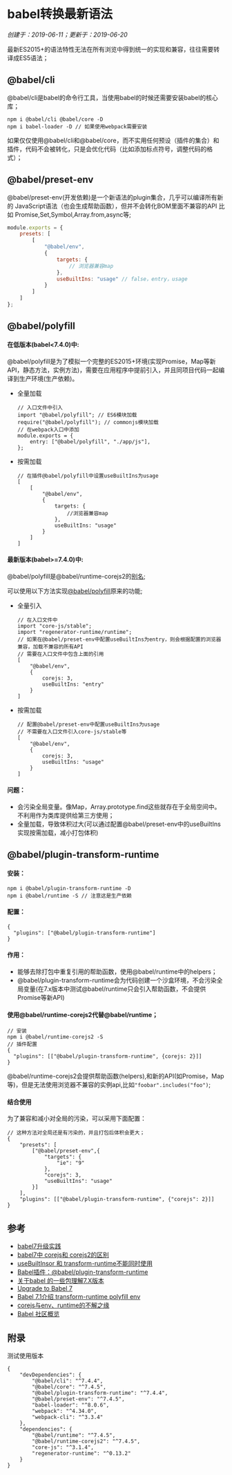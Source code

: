 # babel转换最新语法

*创建于：2019-06-11；更新于：2019-06-20*

最新ES2015+的语法特性无法在所有浏览中得到统一的实现和兼容，往往需要转译成ES5语法；

## @babel/cli

@babel/cli是babel的命令行工具，当使用babel的时候还需要安装babel的核心库；

```
npm i @babel/cli @babel/core -D
npm i babel-loader -D // 如果使用webpack需要安装
```

如果仅仅使用@babel/cli和@babel/core，而不实用任何预设（插件的集合）和插件，代码不会被转化，只是会优化代码（比如添加标点符号，调整代码的格式）；

## @babel/preset-env

@babel/preset-env(开发依赖)是一个新语法的plugin集合，几乎可以编译所有新的 JavaScript语法（也会生成帮助函数），但并不会转化BOM里面不兼容的API
比如 Promise,Set,Symbol,Array.from,async等;

```javascript
module.exports = { 
    presets: [
        [
            "@babel/env",
            {
                targets: {
                    // 浏览器兼容map
                },
                useBuiltIns: "usage" // false，entry，usage
            }
        ]
    ]
};
```

## @babel/polyfill

#### 在低版本(babel<7.4.0)中:

@babel/polyfill是为了模拟一个完整的ES2015+环境(实现Promise，Map等新API，静态方法，实例方法)，需要在应用程序中提前引入，并且同项目代码一起编译到生产环境(生产依赖)。

- 全量加载
    ```
    // 入口文件中引入
    import "@babel/polyfill"; // ES6模块加载
    require("@babel/polyfill"); // commonjs模块加载
    // 在webpack入口中添加
    module.exports = {
        entry: ["@babel/polyfill", "./app/js"],
    };
    ```
- 按需加载
    ```
    // 在插件@babel/polyfill中设置useBuiltIns为usage
    [
        [
            "@babel/env",
            {
                targets: {
                    //浏览器兼容map
                },
                useBuiltIns: "usage"
            }
        ]
    ]
    ```


#### 最新版本(babel>=7.4.0)中:

@babel/polyfill是@babel/runtime-corejs2的[别名](https://babeljs.io/docs/en/v7-migration);

可以使用以下方法实现[@babel/polyfill](https://babeljs.io/docs/en/babel-polyfill)原来的功能;

- 全量引入
    ```
    // 在入口文件中
    import "core-js/stable";
    import "regenerator-runtime/runtime";
    // 如果在@babel/preset-env中配置useBuiltIns为entry，则会根据配置的浏览器兼容，加载不兼容的所有API
    // 需要在入口文件中包含上面的引用
    [
        "@babel/env",
        {
            corejs: 3, 
            useBuiltIns: "entry"
        }
    ]
    ```
- 按需加载
    ```
    // 配置@babel/preset-env中配置useBuiltIns为usage
    // 不需要在入口文件引入core-js/stable等
    [
        "@babel/env",
        {
            corejs: 3, 
            useBuiltIns: "usage"
        }
    ]
    ```

#### 问题：

- 会污染全局变量。像Map，Array.prototype.find这些就存在于全局空间中。不利用作为类库提供给第三方使用；
- 全量加载，导致体积过大(可以通过配置@babel/preset-env中的useBuiltIns实现按需加载，减小打包体积)

## @babel/plugin-transform-runtime

#### 安装：

```
npm i @babel/plugin-transform-runtime -D
npm i @babel/runtime -S // 注意这是生产依赖
```

#### 配置：

```
{
  "plugins": ["@babel/plugin-transform-runtime"]
}
```

#### 作用：

- 能够去除打包中重复引用的帮助函数，使用@babel/runtime中的helpers；
- @babel/plugin-transform-runtime会为代码创建一个沙盒环境，不会污染全局变量(在7.x版本中测试@babel/runtime只会引入帮助函数，不会提供Promise等新API)

#### 使用@babel/runtime-corejs2代替@babel/runtime；

```
// 安装
npm i @babel/runtime-corejs2 -S
// 插件配置
{
  "plugins": [["@babel/plugin-transform-runtime", {corejs: 2}]]
}
```

@babel/runtime-corejs2会提供帮助函数(helpers),和新的API(如Promise，Map等)，但是无法使用浏览器不兼容的实例api,比如`"foobar".includes("foo")`;

#### 结合使用

为了兼容和减小对全局的污染，可以采用下面配置：

```
// 这种方法对全局还是有污染的，并且打包后体积会更大；
{
    "presets": [
        ["@babel/preset-env",{
            "targets": {
                "ie": "9"
            },
            "corejs": 3,
            "useBuiltIns": "usage"
        }]
    ],
    "plugins": [["@babel/plugin-transform-runtime", {"corejs": 2}]]
}
```

## 参考

- [babel7升级实践](https://blog.hhking.cn/2019/04/02/babel-v7-update/)
- [babel7中 corejs和 corejs2的区别](https://www.cnblogs.com/htoooth/p/9724609.html)
- [useBuiltInsor 和 transform-runtime不能同时使用](https://segmentfault.com/q/1010000018937075/)
- [Babel插件：@babel/plugin-transform-runtime](https://www.cnblogs.com/sea-breeze/p/10490672.html)
- [关于babel 的一些包理解7.X版本](https://blog.csdn.net/weixiaoderensheng/article/details/82993332)
- [Upgrade to Babel 7](https://babeljs.io/docs/en/v7-migration)
- [Babel 7.1介绍 transform-runtime polyfill env](https://www.jianshu.com/p/d078b5f3036a)
- [corejs与env、runtime的不解之缘](https://zhuanlan.zhihu.com/p/66790750)
- [Babel 社区概览](https://juejin.im/post/5cb9833b6fb9a068a84fe4d0)

## 附录

测试使用版本

```
{
    "devDependencies": {
        "@babel/cli": "^7.4.4",
        "@babel/core": "^7.4.5",
        "@babel/plugin-transform-runtime": "^7.4.4",
        "@babel/preset-env": "^7.4.5",
        "babel-loader": "^8.0.6",
        "webpack": "^4.34.0",
        "webpack-cli": "^3.3.4"
    },
    "dependencies": {
        "@babel/runtime": "^7.4.5",
        "@babel/runtime-corejs2": "^7.4.5",
        "core-js": "^3.1.4",
        "regenerator-runtime": "^0.13.2"
    }
}
```
